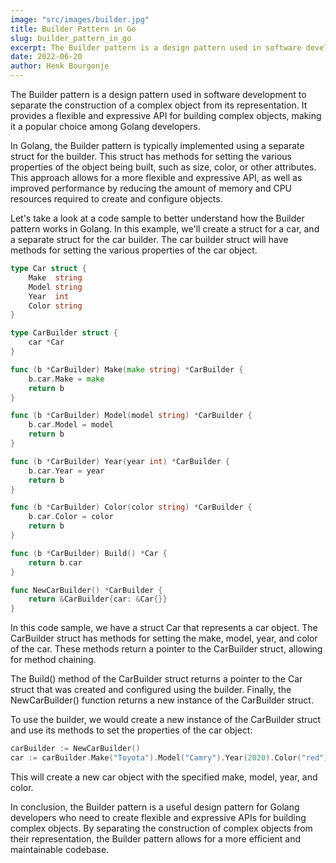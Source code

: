 ```yaml
---
image: "src/images/builder.jpg"
title: Builder Pattern in Go
slug: builder_pattern_in_go
excerpt: The Builder pattern is a design pattern used in software development to separate the construction of a complex object from its representation. It provides a flexible and expressive API for building complex objects, making it a popular choice among Golang developers.
date: 2022-06-20
author: Henk Bourgonje
---
```


The Builder pattern is a design pattern used in software development to separate the construction of a complex object from its representation. It provides a flexible and expressive API for building complex objects, making it a popular choice among Golang developers.

In Golang, the Builder pattern is typically implemented using a separate struct for the builder. This struct has methods for setting the various properties of the object being built, such as size, color, or other attributes. This approach allows for a more flexible and expressive API, as well as improved performance by reducing the amount of memory and CPU resources required to create and configure objects.

Let's take a look at a code sample to better understand how the Builder pattern works in Golang. In this example, we'll create a struct for a car, and a separate struct for the car builder. The car builder struct will have methods for setting the various properties of the car object.

```go
type Car struct {
    Make  string
    Model string
    Year  int
    Color string
}

type CarBuilder struct {
    car *Car
}

func (b *CarBuilder) Make(make string) *CarBuilder {
    b.car.Make = make
    return b
}

func (b *CarBuilder) Model(model string) *CarBuilder {
    b.car.Model = model
    return b
}

func (b *CarBuilder) Year(year int) *CarBuilder {
    b.car.Year = year
    return b
}

func (b *CarBuilder) Color(color string) *CarBuilder {
    b.car.Color = color
    return b
}

func (b *CarBuilder) Build() *Car {
    return b.car
}

func NewCarBuilder() *CarBuilder {
    return &CarBuilder{car: &Car{}}
}
```

In this code sample, we have a struct Car that represents a car object. The CarBuilder struct has methods for setting the make, model, year, and color of the car. These methods return a pointer to the CarBuilder struct, allowing for method chaining.

The Build() method of the CarBuilder struct returns a pointer to the Car struct that was created and configured using the builder. Finally, the NewCarBuilder() function returns a new instance of the CarBuilder struct.

To use the builder, we would create a new instance of the CarBuilder struct and use its methods to set the properties of the car object:

```go
carBuilder := NewCarBuilder()
car := carBuilder.Make("Toyota").Model("Camry").Year(2020).Color("red").Build()
```

This will create a new car object with the specified make, model, year, and color.

In conclusion, the Builder pattern is a useful design pattern for Golang developers who need to create flexible and expressive APIs for building complex objects. By separating the construction of complex objects from their representation, the Builder pattern allows for a more efficient and maintainable codebase.
